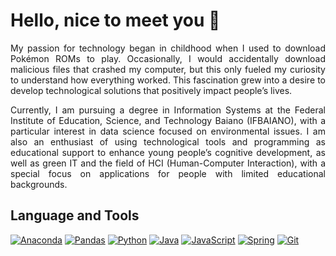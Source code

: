

# Hello, nice to meet you 🤙

<div align="justify">

My passion for technology began in childhood when I used to download Pokémon ROMs to play. Occasionally, I would accidentally download malicious files that crashed my computer, but this only fueled my curiosity to understand how everything worked. This fascination grew into a desire to develop technological solutions that positively impact people’s lives.

Currently, I am pursuing a degree in Information Systems at the Federal Institute of Education, Science, and Technology Baiano (IFBAIANO), with a particular interest in data science focused on environmental issues. I am also an enthusiast of using technological tools and programming as educational support to enhance young people’s cognitive development, as well as green IT and the field of HCI (Human-Computer Interaction), with a special focus on applications for people with limited educational backgrounds.

</div>

## Language and Tools

<div align="justify">

[![Anaconda](https://img.shields.io/badge/Anaconda-%2344A833.svg?style=for-the-badge&logo=anaconda&logoColor=white)](https://www.anaconda.com/)
[![Pandas](https://img.shields.io/badge/pandas-%23150458.svg?style=for-the-badge&logo=pandas&logoColor=white)](https://pandas.pydata.org/)
[![Python](https://img.shields.io/badge/python-3670A0?style=for-the-badge&logo=python&logoColor=white)](https://www.python.org/)
[![Java](https://img.shields.io/badge/java-%23ED8B00.svg?style=for-the-badge&logo=openjdk&logoColor=white)](https://www.java.com/pt-BR/)
[![JavaScript](https://img.shields.io/badge/javascript-%23323330.svg?style=for-the-badge&logo=javascript&logoColor=%23F7DF1E)](https://developer.mozilla.org/pt-BR/docs/Web/JavaScript)
[![Spring](https://img.shields.io/badge/spring-%236DB33F.svg?style=for-the-badge&logo=spring&logoColor=white)](https://spring.io/)
[![Git](https://img.shields.io/badge/git-%23F05033.svg?style=for-the-badge&logo=git&logoColor=white)](https://git-scm.com//)

